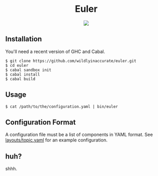 <h1 align="center">Euler</h1>

<p align="center">
  <a href="https://travis-ci.org/wildlyinaccurate/euler">
    <img src="https://travis-ci.org/wildlyinaccurate/euler.svg?branch=master">
  </a>
</p>

## Installation

You'll need a recent version of GHC and Cabal.

```
$ git clone https://github.com/wildlyinaccurate/euler.git
$ cd euler
$ cabal sandbox init
$ cabal install
$ cabal build
```

## Usage

```
$ cat /path/to/the/configuration.yaml | bin/euler
```

## Configuration Format

A configuration file must be a list of components in YAML format. See [layouts/topic.yaml](layouts/topic.yaml) for an example configuration.

## huh?

shhh.
